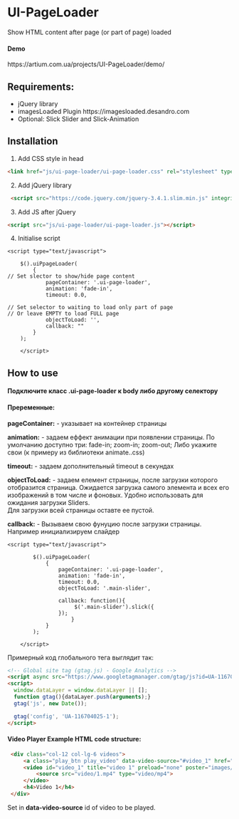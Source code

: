 # UI-PageLoader
Show HTML content after page (or part of page) loaded


<h4>Demo</h4> 
https://artium.com.ua/projects/UI-PageLoader/demo/


<h2>Requirements: </h2>
<ul>
<li>jQuery library</li>
<li>imagesLoaded Plugin  https://imagesloaded.desandro.com</li>
<li>Optional: Slick Slider and Slick-Animation</li>
</ul>


<h2>Installation</h2>

1. Add CSS style in head
```HTML 
<link href="js/ui-page-loader/ui-page-loader.css" rel="stylesheet" type="text/css">
```
2. Add jQuery library
```HTML 
 <script src="https://code.jquery.com/jquery-3.4.1.slim.min.js" integrity="sha384-J6qa4849blE2+poT4WnyKhv5vZF5SrPo0iEjwBvKU7imGFAV0wwj1yYfoRSJoZ+n" crossorigin="anonymous"></script>
 ``` 
 
3. Add JS after jQuery
```HTML 
<script src="js/ui-page-loader/ui-page-loader.js"></script>
```  
4. Initialise script
```JS 
<script type="text/javascript">

    $().uiPpageLoader(
        {
// Set slector to show/hide page content
            pageContainer: '.ui-page-loader',
            animation: 'fade-in',
            timeout: 0.0,

// Set selector to waiting to load only part of page
// Or leave EMPTY to load FULL page
            objectToLoad: '',
            callback: ""
        }
    );

    </script>
  ``` 
<p></p>

<h2>How to use</h2>

<h4>Подключите класс .ui-page-loader к body либо другому селектору </h4>

<body class="ui-page-loader">

<h4>Преременные:</h4>

<p><b>pageContainer:</b> - указывает на контейнер страницы</p>
<p><b>animation:</b> - задаем еффект анимации при появлении страницы. По умолчанию доступно три: fade-in; zoom-in; zoom-out;
Либо укажите свои (к примеру из библиотеки animate..css) </p>
<p><b>timeout:</b> - задаем дополнительный timeout в секундах</p>
<p><b>objectToLoad:</b> - задаем елемент страницы, после загрузки которого отобразится страница. Ожидается загрузка самого элемента и всех его изображений в том числе и фоновых. Удобно использовать для ожидания загрузки Sliders. <br />
Для загрузки всей страницы оставте ее пустой.
</p>
<p><b>callback:</b> - Вызываем свою фунуцию после загрузки страницы. Например инициализируем слайдер </p>

```JS
<script type="text/javascript">

        $().uiPpageLoader(
            {
                pageContainer: '.ui-page-loader',
                animation: 'fade-in',
                timeout: 0.0,
                objectToLoad: '.main-slider',

                callback: function(){
                     $('.main-slider').slick({   
                });
                    }
            }
        );

    </script>
```     





Примерный код глобального тега выглядит так:
```html
<!-- Global site tag (gtag.js) - Google Analytics -->
<script async src="https://www.googletagmanager.com/gtag/js?id=UA-116704025-1"></script>
<script>
  window.dataLayer = window.dataLayer || [];
  function gtag(){dataLayer.push(arguments);}
  gtag('js', new Date());

  gtag('config', 'UA-116704025-1');
</script>
```




<h4>Video Player Example HTML code structure:</h4>

```html
 <div class="col-12 col-lg-6 videos">
     <a class="play_btn play_video" data-video-source="#video_1" href="#"></a>
     <video id="video_1" title="video 1" preload="none" poster="images/poster-1.jpg">
         <source src="video/1.mp4" type="video/mp4">
     </video>
     <h4>Video 1</h4>
 </div>
```

Set in <b>data-video-source</b> id of video to be played.


